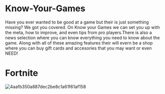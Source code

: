 # Know-Your-Games
Have you ever wanted to be good at a game but their is just something missing? We got you covered. On Know your Games we can set you up with the meta, how to improve, and even tips from pro players.There is also a news selection where you can know everything you need to know about the game. Along with all of these amazing features their will evern be a shop where you can buy gift cards and accesories that you may want or even NEED! 

# Fortnite
![4aafb350a887dec2be8c1a61f61af158](https://user-images.githubusercontent.com/64328763/80289981-fa2d1200-8707-11ea-821e-3ebe6a03c2cb.jpg)
